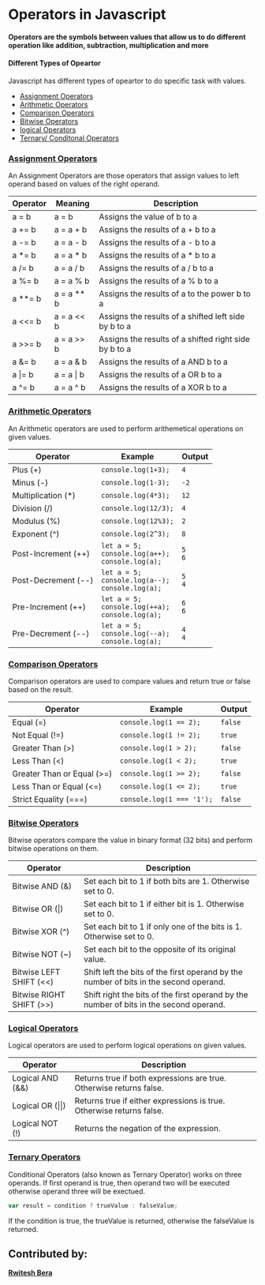 # Operators in Javascript

#### Operators are the symbols between values that allow us to do different operation like addition, subtraction, multiplication and more

#### Different Types of Opeartor
Javascript has different types of opeartor to do specific task with values.

- [Assignment Operators](AssignmentOperator.md#assignment-operator)
- [Arithmetic Operators](ArithmeticOperator.md#arithmetic-operators)
- [Comparison Operators](ComparisonOperator.md#comparison-operators)
- [Bitwise Operators](BitwiseOperator.md#bitwise-operators)
- [logical Operators](LogicalOperator.md#logical-operators)
- [Ternary/ Conditonal Operators](TernaryOperator.md#ternary-operators)
  
### [Assignment Operators](AssignmentOperator.md#assignment-operators)
An Assignment Operators are those operators that assign values to left operand based on values of the right operand.

|Operator |Meaning       |Description                                           |
|---------|--------------|------------------------------------------------------|
|a = b    | a = b        |Assigns the value of b to a                           |
|a += b   | a = a + b    |Assigns the results of a + b to a                     |
|a -= b   | a = a - b    |Assigns the results of a - b to a                     |
|a *= b   | a = a * b    |Assigns the results of a * b to a                     |
|a /= b   | a = a / b    |Assigns the results of a / b to a                     |
|a %= b   | a = a % b    |Assigns the results of a % b to a                     |
|a **= b  | a = a ** b   |Assigns the results of a to the power b to a          |
|a <<= b  | a = a << b   |Assigns the results of a shifted left side by b to a  |
|a >>= b  | a = a >> b   |Assigns the results of a shifted right side by b to a |
|a &= b   | a = a & b    |Assigns the results of a AND b to a                   |
| a \|= b | a = a \| b   |Assigns the results of a OR b to a                    |     
|a ^= b   | a = a ^ b    |Assigns the results of a XOR b to a                   |



### [Arithmetic Operators](ArithmeticOperator.md#arithmetic-operators)
An Arithmetic operators are used to perform arithemetical operations on given values.

| Operator              | Example                                                     | Output        |
|-----------------------|-------------------------------------------------------------|---------------|
| Plus (+)              | `console.log(1+3);`                                         | `4`           |
| Minus (-)             | `console.log(1-3);`                                         | `-2`          |
| Multiplication (*)    | `console.log(4*3);`                                         | `12`          |
| Division (/)          | `console.log(12/3);`                                        | `4`           |
| Modulus (%)           | `console.log(12%3);`                                        | `2`           |
| Exponent (^)          | `console.log(2^3);`                                         | `8`           |
| Post-Increment (++)   | `let a = 5;`<br>`console.log(a++);`<br>`console.log(a);`     | `5`<br>`6`    |
| Post-Decrement (--)   | `let a = 5;`<br>`console.log(a--);`<br>`console.log(a);`     | `5`<br>`4`    |
| Pre-Increment (++)    | `let a = 5;`<br>`console.log(++a);`<br>`console.log(a);`     | `6`<br>`6`    |
| Pre-Decrement (--)    | `let a = 5;`<br>`console.log(--a);`<br>`console.log(a);`     | `4`<br>`4`    |



### [Comparison Operators](ComparisonOperator.md#comparison-operators)
Comparison operators are used to compare values and return true or false based on the result.

| Operator                  |  Example                                                     | Output        |
|---------------------------|--------------------------------------------------------------|---------------|
| Equal (=)                 | `console.log(1 == 2);`                                       | `false`       |
| Not Equal (!=)            | `console.log(1 != 2);`                                       | `true`        |
| Greater Than (>)          | `console.log(1 > 2);`                                        | `false`       |
| Less Than (<)             | `console.log(1 < 2);`                                        | `true`        |
| Greater Than or Equal (>=)| `console.log(1 >= 2);`                                       | `false`       |
| Less Than or Equal (<=)   | `console.log(1 <= 2);`                                       | `true`        |
| Strict Equality (===)     | `console.log(1 === '1');`                                    | `false`       |



### [Bitwise Operators](BitwiseOperator.md#bitwise-operators)
Bitwise operators compare the value in binary format (32 bits) and perform bitwise operations on them.

| Operator                  | Description                                                                           |
|---------------------------|---------------------------------------------------------------------------------------|
| Bitwise AND (&)           | Set each bit to 1 if both bits are 1. Otherwise set to 0.                             |
| Bitwise OR (\|)           | Set each bit to 1 if either bit is 1. Otherwise set to 0.                             |
| Bitwise XOR (\^)          | Set each bit to 1 if only one of the bits is 1. Otherwise set to 0.                   |
| Bitwise NOT (\~)          | Set each bit to the opposite of its original value.                                   |
| Bitwise LEFT SHIFT (<<)   | Shift left the bits of the first operand by the number of bits in the second operand. |
| Bitwise RIGHT SHIFT (>>)  | Shift right the bits of the first operand by the number of bits in the second operand.|



### [Logical Operators](LogicalOperator.md#logical-operators)
Logical operators are used to perform logical operations on given values.

| Operator          | Description                                                                            |
|-------------------|----------------------------------------------------------------------------------------|
| Logical AND (&&)  | Returns true if both expressions are true. Otherwise returns false.                    |
| Logical OR (\|\|) | Returns true if either expressions is true. Otherwise returns false.                   |
| Logical NOT (!)   | Returns the negation of the expression.                                                |



### [Ternary Operators](TernaryOperator.md#ternary-operators)
Conditional Operators (also known as Ternary Operator) works on three operands. If first operand is true, then operand two will be executed otherwise operand three will be exectued.
```js
var result = condition ? trueValue : falseValue;
```
If the condition is true, the trueValue is returned, otherwise the falseValue is returned.


## Contributed by:
****[Rwitesh Bera](https://github.com/rwiteshbera)****